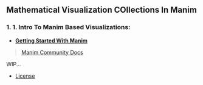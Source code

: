 ## Mathematical Visualization COllections In Manim

### 1. 1. Intro To Manim Based Visualizations:

- [**Getting Started With Manim**](./Mainm%20Visualization/Getting%20Started/README.md)



> [Manim Community Docs](https://www.manim.community/)

WIP...

- [License](./License.md)
